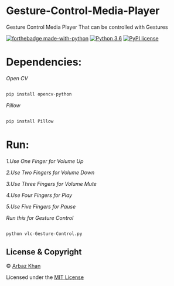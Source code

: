 # Gesture-Control-Media-Player
Gesture Control Media Player That can be controlled with Gestures


[![forthebadge made-with-python](http://ForTheBadge.com/images/badges/made-with-python.svg)](https://www.python.org/)                  [![Python 3.6](https://img.shields.io/badge/python-3.6-blue.svg)](https://www.python.org/downloads/release/python-360/)          [![PyPI license](https://img.shields.io/pypi/l/ansicolortags.svg)](https://pypi.python.org/pypi/ansicolortags/)


# Dependencies:

*Open CV*
```python

pip install opencv-python
```
*Pillow*
```python

pip install Pillow
```

# Run:

*1.Use One Finger for Volume Up*

*2.Use Two Fingers for Volume Down*

*3.Use Three Fingers for Volume Mute*

*4.Use Four Fingers for Play*

*5.Use Five Fingers for Pause*

*Run this for Gesture Control*
```python

python vlc-Gesture-Control.py
```
## License & Copyright
© [Arbaz Khan](https://arbazkhan4712.github.io/Contact.html)

Licensed under the [MIT License](LICENSE)

